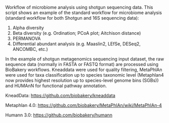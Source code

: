 Workflow of microbiome analysis using shotgun sequencing data. 
This script shows an example of the standard workflow for microbiome analysis (standard workflow for both Shotgun and 16S sequencing data): 
1. Alpha diversity
2. Beta diversity (e.g. Ordination; PCoA plot; Aitchison distance)
3. PERMANOVA
4. Differential abundant analysis (e.g. Maaslin2, LEfSe, DESeq2, ANCOMBC, etc.)

In the example of shotgun metagenomics sequencing input dataset, the raw sequence data (normally in FASTA or FASTQ format) are processed using BioBakery workflows. Kneaddata were used for quality filtering, MetaPhlAn were used for taxa classification up to species taxonomic level (Metaphlan4 now provides highest resolution up to species-level genome bins (SGBs)) and HUMAnN for functional pathway annotation. 

KneadData: https://github.com/biobakery/kneaddata

Metaphlan 4.0: https://github.com/biobakery/MetaPhlAn/wiki/MetaPhlAn-4

Humann 3.0: https://github.com/biobakery/humann


